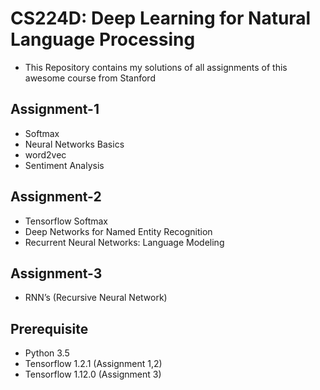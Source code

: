 # CS224D: Deep Learning for Natural Language Processing
- This Repository contains my solutions of all assignments of this awesome course from Stanford

## Assignment-1
- Softmax
- Neural Networks Basics
- word2vec
- Sentiment Analysis

## Assignment-2
- Tensorflow Softmax
- Deep Networks for Named Entity Recognition
- Recurrent Neural Networks: Language Modeling

## Assignment-3
- RNN’s (Recursive Neural Network)

## Prerequisite
- Python 3.5
- Tensorflow 1.2.1 (Assignment 1,2)
- Tensorflow 1.12.0 (Assignment 3)
